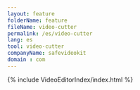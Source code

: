 ```yaml
---
layout: feature
folderName: feature
fileName: video-cutter
permalink: /es/video-cutter
lang: es
tool: video-cutter
companyName: safevideokit
domain : com
---
```


{% include VideoEditorIndex/index.html %}

   